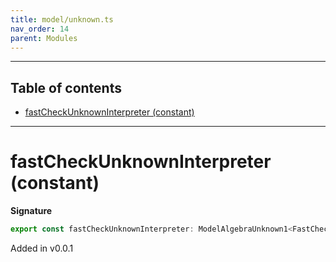 ```yaml
---
title: model/unknown.ts
nav_order: 14
parent: Modules
---
```


---

<h2 class="text-delta">Table of contents</h2>

- [fastCheckUnknownInterpreter (constant)](#fastcheckunknowninterpreter-constant)

---

# fastCheckUnknownInterpreter (constant)

**Signature**

```ts
export const fastCheckUnknownInterpreter: ModelAlgebraUnknown1<FastCheckURI> = ...
```

Added in v0.0.1

